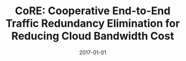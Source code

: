 ---
title: "CoRE: Cooperative End-to-End Traffic Redundancy Elimination for Reducing Cloud Bandwidth Cost"
collection: publications
permalink: /publication/2017-01-01-CoRE-Cooperative-End-to-End-Traffic-Redundancy-Elimination-for-Reducing-Cloud-Bandwidth-Cost
pubtype: journal
date: 2017-01-01
venue: 'IEEE Transactions on Parallel and Distributed Systems'
authors:  Lei Yu,  Haiying Shen,  Karan Sapra,  Lin Ye,  Zhipeng Cai
citation: ' Lei Yu,  Haiying Shen,  Karan Sapra,  Lin Ye,  Zhipeng Cai, &quot;CoRE: Cooperative End-to-End Traffic Redundancy Elimination for Reducing Cloud Bandwidth Cost.&quot; IEEE Transactions on Parallel and Distributed Systems, 2017.'
---